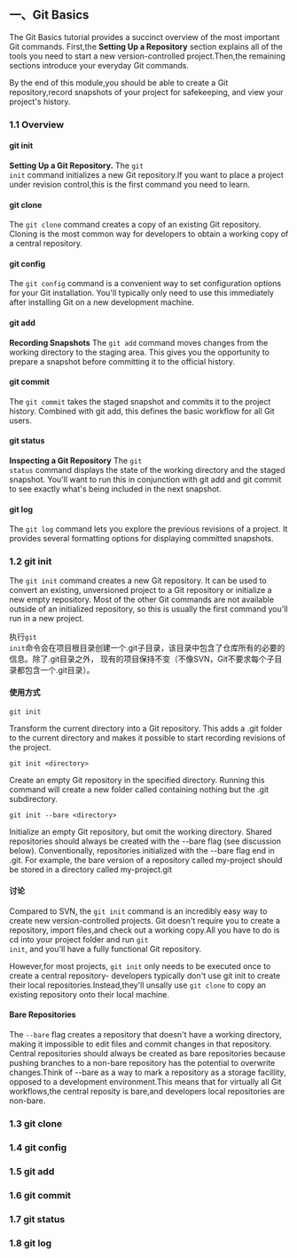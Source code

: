 ## 一、Git Basics

The Git Basics tutorial provides a succinct overview of the most important Git commands. First,the **Setting Up a Repository**
section explains all of the tools you need to start a new version-controlled project.Then,the remaining sections introduce
your everyday Git commands.

By the end of this module,you should be able to create a Git repository,record snapshots of your project for safekeeping,
and view your project's history.

### 1.1 Overview

#### git init

**Setting Up a Git Repository.** The <code>git init</code> command initializes a new Git repository.If you want to place
a project under revision control,this is the first command you need to learn.

#### git clone

The <code>git clone</code> command creates a copy of an existing Git repository. Cloning is the most common way for
developers to obtain a working copy of a central repository.

#### git config

The <code>git config</code> command is a convenient way to set configuration options for your Git installation. You'll
typically only need to use this immediately after installing Git on a new development machine.

#### git add

**Recording Snapshots** The <code>git add</code> command moves changes from the working directory to the staging area.
This gives you the opportunity to prepare a snapshot before committing it to the official history.

#### git commit

The <code>git commit</code> takes the staged snapshot and commits it to the project history. Combined with git add,
this defines the basic workflow for all Git users.

#### git status

**Inspecting a Git Repository** The <code>git status</code> command displays the state of the working directory and 
the staged snapshot. You'll want to run this in conjunction with git add and git commit to see exactly what's being
included in the next snapshot.

#### git log

The <code>git log</code> command lets you explore the previous revisions of a project. It provides several formatting
options for displaying committed snapshots.

### 1.2 git init

The <code>git init</code> command creates a new Git repository. It can be used to convert an existing, unversioned 
project to a Git repository or initialize a new empty repository. Most of the other Git commands are not available
outside of an initialized repository, so this is usually the first command you'll run in a new project.

执行<code>git init</code>命令会在项目根目录创建一个.git子目录，该目录中包含了仓库所有的必要的信息。除了.git目录之外，
现有的项目保持不变（不像SVN，Git不要求每个子目录都包含一个.git目录）。

#### 使用方式

    git init

Transform the current directory into a Git repository. This adds a .git folder to the current directory and makes
it possible to start recording revisions of the project.

    git init <directory>

Create an empty Git repository in the specified directory. Running this command will create a new folder called
<directory> containing nothing but the .git subdirectory.

    git init --bare <directory>

Initialize an empty Git repository, but omit the working directory. Shared repositories should always be created
with the --bare flag (see discussion below). Conventionally, repositories initialized with the --bare flag end in 
.git. For example, the bare version of a repository called my-project should be stored in a directory called
my-project.git

#### 讨论

Compared to SVN, the <code>git init</code> command is an incredibly easy way to create new version-controlled 
projects. Git doesn't require you to create a repository, import files,and check out a working copy.All you
have to do is cd into your project folder and run <code>git init</code>, and you'll have a fully functional
Git repository.

However,for most projects, <code>git init</code> only needs to be executed once to create a central repository-
developers typically don't use git init to create their local repositories.Instead,they'll unsally use 
<code>git clone</code> to copy an existing repository onto their local machine.

#### Bare Repositories

The <code>--bare</code> flag creates a repository that doesn't have a working directory, making it impossible to
edit files and commit changes in that repository. Central repositories should always be created as bare repositories
because pushing branches to a non-bare repository has the potential to overwrite changes.Think of --bare as a way
to mark a repository as a storage facillity, opposed to a development environment.This means that for virtually 
all Git workflows,the central reposity is bare,and developers local repositories are non-bare.

### 1.3 git clone

### 1.4 git config

### 1.5 git add

### 1.6 git commit

### 1.7 git status

### 1.8 git log
